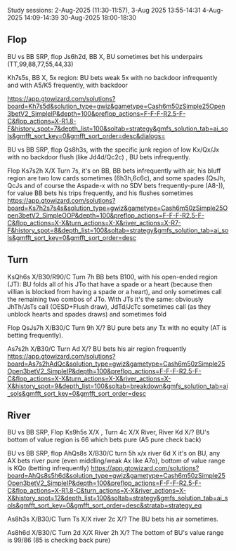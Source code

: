Study sessions: 
2-Aug-2025 (11:30-11:57),
3-Aug 2025 13:55-14:31
4-Aug-2025 14:09-14:39
30-Aug-2025 18:00-18:30


## Flop

BU vs BB SRP, flop Js6h2d, BB X, BU sometimes bet his underpairs (TT,99,88,77,55,44,33)


Kh7s5s, BB X, 5x region: BU bets weak  5x with no backdoor infrequently and with A5/K5 frequently, with backdoor 

https://app.gtowizard.com/solutions?board=Kh7s5d&solution_type=gwiz&gametype=Cash6m50zSimple25Open3betV2_SimpleIP&depth=100&preflop_actions=F-F-F-R2.5-F-C&flop_actions=X-R1.8-F&history_spot=7&depth_list=100&soltab=strategy&gmfs_solution_tab=ai_sols&gmfft_sort_key=0&gmfft_sort_order=desc&dialogs=

BU vs BB SRP, flop Qs8h3s, with the specific junk region of low Kx/Qx/Jx with no backdoor flush  (like Jd4d/Qc2c) , BU bets infrequently.

Flop Ks7s2h X/X Turn 7s, it's on BB, BB bets infrequently with air, his bluff region are two low cards sometimes (6h3h,6c6c), and some spades (QsJh, QcJs and of course the Aspade-x with no SDV bets frequently-pure (A8-)), for value BB bets his trips frequently, and his flushes sometimes
https://app.gtowizard.com/solutions?board=Ks7h2s7s4s&solution_type=gwiz&gametype=Cash6m50zSimple25Open3betV2_SimpleOOP&depth=100&preflop_actions=F-F-F-R2.5-F-C&flop_actions=X-X&turn_actions=X-X&river_actions=X-R7-F&history_spot=8&depth_list=100&soltab=strategy&gmfs_solution_tab=ai_sols&gmfft_sort_key=0&gmfft_sort_order=desc

## Turn

KsQh6s X/B30/R90/C Turn 7h BB bets B100, with his open-ended region (JT): BU folds all of his JTo that have a spade or a heart (because then villian is blocked from having a spade or a heart), and only sometimes call the remaining two combos of JTo. With JTs it's the same: obviously JhTh/JsTs call (OESD+Flush draw), JdTd/JcTc sometimes call (as they unblock hearts and spades draws) and sometimes fold

Flop QsJs7h X/B30/C Turn 9h X/? BU pure bets any Tx with no equity (AT is betting frequently).


As7s2h X/B30/C Turn Ad X/? BU bets his air region frequently
https://app.gtowizard.com/solutions?board=As7s2hAdQc&solution_type=gwiz&gametype=Cash6m50zSimple25Open3betV2_SimpleIP&depth=100&preflop_actions=F-F-F-R2.5-F-C&flop_actions=X-X&turn_actions=X-X&river_actions=X-X&history_spot=9&depth_list=100&soltab=breakdown&gmfs_solution_tab=ai_sols&gmfft_sort_key=0&gmfft_sort_order=desc




## River
BU vs BB SRP, Flop Ks9h5s X/X , Turn 4c X/X River, River Kd X/? BU's bottom of value region is 66  which bets pure (A5 pure check back)

BU vs BB SRP, flop AhQs8s X/B30/C turn 5h x/x river 6d X it's on BU, any AX bets river pure (even middling/weak Ax like A7o), bottom of value range is KQo (betting infrequently)
https://app.gtowizard.com/solutions?board=AhQs8s5h6d&solution_type=gwiz&gametype=Cash6m50zSimple25Open3betV2_SimpleIP&depth=100&preflop_actions=F-F-F-R2.5-F-C&flop_actions=X-R1.8-C&turn_actions=X-X&river_actions=X-X&history_spot=12&depth_list=100&soltab=strategy&gmfs_solution_tab=ai_sols&gmfft_sort_key=0&gmfft_sort_order=desc&stratab=strategy_eq


As8h3s X/B30/C Turn Ts X/X river 2c X/? The BU bets his air sometimes.

As8h6d X/B30/C Turn 2d X/X River 2h X/? The bottom of BU's value range is 99/86 (85 is checking back pure)